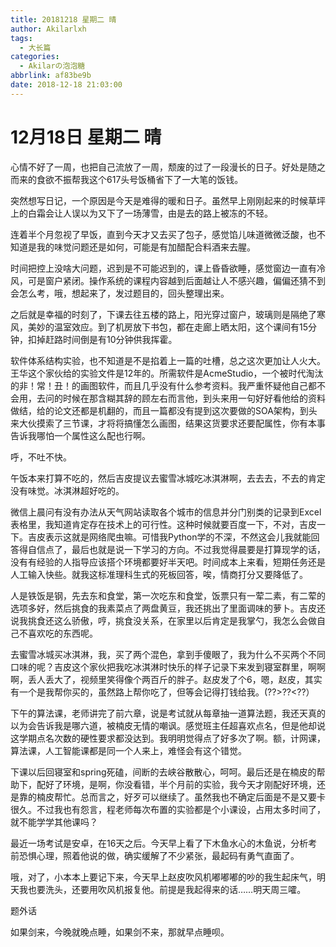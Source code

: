 ```yaml
---
title: 20181218 星期二 晴
author: Akilarlxh
tags:
  - 大长篇
categories:
  - Akilarの泡泡糖
abbrlink: af83be9b
date: 2018-12-18 21:03:00
---
```

# 12月18日 星期二 晴

心情不好了一周，也把自己流放了一周，颓废的过了一段漫长的日子。好处是随之而来的食欲不振帮我这个617头号饭桶省下了一大笔的饭钱。

突然想写日记，一个原因是今天是难得的暖和日子。虽然早上刚刚起来的时候草坪上的白霜会让人误以为又下了一场薄雪，由是去的路上被冻的不轻。

连着半个月忽视了早饭，直到今天才又去买了包子，感觉馅儿味道微微泛酸，也不知道是我的味觉问题还是如何，可能是有加醋配合料酒来去腥。

时间把控上没啥大问题，迟到是不可能迟到的，课上昏昏欲睡，感觉窗边一直有冷风，可是窗户紧闭。操作系统的课程内容越到后面越让人不感兴趣，偏偏还猜不到会怎么考，哦，想起来了，发过题目的，回头整理出来。

之后就是幸福的时刻了，下课去往五楼的路上，阳光穿过窗户，玻璃则是隔绝了寒风，美妙的温室效应。到了机房放下书包，都在走廊上晒太阳，这个课间有15分钟，扣掉赶路时间倒是有10分钟供我挥霍。

软件体系结构实验，也不知道是不是掐着上一篇的吐槽，总之这次更加让人火大。王华这个家伙给的实验文件是12年的。所需软件是AcmeStudio，一个被时代淘汰的非！常！丑！的画图软件，而且几乎没有什么参考资料。我严重怀疑他自己都不会用，去问的时候在那含糊其辞的顾左右而言他，到头来用一句好好看他给的资料做结，给的论文还都是机翻的，而且一篇都没有提到这次要做的SOA架构，到头来大伙摸索了三节课，才将将搞懂怎么画图，结果这货要求还要配属性，你有本事告诉我哪怕一个属性这么配也行啊。

呼，不吐不快。

午饭本来打算不吃的，然后吉皮提议去蜜雪冰城吃冰淇淋啊，去去去，不去的肯定没有味觉。冰淇淋超好吃的。

微信上晨问有没有办法从天气网站读取各个城市的信息并分门别类的记录到Excel表格里，我知道肯定存在技术上的可行性。这种时候就要百度一下，不对，吉皮一下。吉皮表示这就是网络爬虫嘛。可惜我Python学的不深，不然这会儿我就能回答得自信点了，最后也就是说一下学习的方向。不过我觉得晨要是打算现学的话，没有有经验的人指导应该搭个环境都要好半天吧。时间成本上来看，短期任务还是人工输入快些。就我这标准理科生式的死板回答，唉，情商打分又要降低了。

人是铁饭是钢，先去东和食堂，第一次吃东和食堂，饭票只有一荤二素，有二荤的选项多好，然后挑食的我素菜点了两盘黄豆，我还挑出了里面调味的萝卜。吉皮还说我挑食还这么骄傲，哼，挑食没关系，在家里以后肯定是我掌勺，我怎么会做自己不喜欢吃的东西呢。

去蜜雪冰城买冰淇淋，我，买了两个混色，拿到手傻眼了，我为什么不买两个不同口味的呢？吉皮这个家伙把我吃冰淇淋时快乐的样子记录下来发到寝室群里，啊啊啊，丢人丢大了，视频里笑得像个两百斤的胖子。赵皮发了个6，嗯，赵皮，其实有一个是我帮你买的，虽然路上帮你吃了，但等会记得打钱给我。(??>??<??）

下午的算法课，老师讲完了前六章，说是考试就从每章抽一道算法题，我还天真的以为会告诉我是哪六道，被楠皮无情的嘲讽。感觉班主任超喜欢点名，但是他却说这学期点名次数的硬性要求都没达到。我明明觉得点了好多次了啊。额，计网课，算法课，人工智能课都是同一个人来上，难怪会有这个错觉。

下课以后回寝室和spring死磕，间断的去峡谷散散心，呵呵。最后还是在楠皮的帮助下，配好了环境，是啊，你没看错，半个月前的实验，我今天才刚配好环境，还是靠的楠皮帮忙。总而言之，好歹可以继续了。虽然我也不确定后面是不是又要卡很久。不过我也有怨言，程老师每次布置的实验都是个小课设，占用太多时间了，就不能学学其他课吗？

最近一场考试是安卓，在16天之后。今天早上看了下木鱼水心的木鱼说，分析考前恐惧心理，照着他说的做，确实缓解了不少紧张，最起码有勇气直面了。

哦，对了，小本本上要记下来，今天早上赵皮吹风机嘟嘟嘟的吵的我生起床气，明天我也要洗头，还要用吹风机报复他。前提是我起得来的话……明天周三嚯。

题外话

如果剑来，今晚就晚点睡，如果剑不来，那就早点睡呗。



